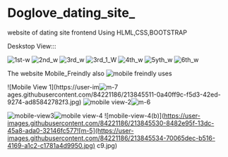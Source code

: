 # Doglove_dating_site_
 website of dating site frontend Using HLML,CSS,BOOTSTRAP
 
Deskstop View:::


![1st-w](https://user-images.githubusercontent.com/84221186/213845412-d8242f62-0705-4468-bc6d-fd5f5b655616.jpg)
![2nd_w](https://user-images.githubusercontent.com/84221186/213845422-517196fb-69fd-480f-89bb-b97be4eb077e.jpg)
![3rd_w](https://user-images.githubusercontent.com/84221186/213845433-3e087e89-2401-466b-b838-5dd927235378.jpg)
![3rd_1_W](https://user-images.githubusercontent.com/84221186/213845437-f1b2c2da-f3c7-49c6-82d8-38d5d2c05de9.jpg)
![4th_w](https://user-images.githubusercontent.com/84221186/213845439-7819e392-9a24-451c-9413-a85fbbf6f060.jpg)
![5yth_w](https://user-images.githubusercontent.com/84221186/213845454-ff17ae73-3c2c-4e2b-9e95-fa305fc2cdd3.jpg)
![6th_w](https://user-images.githubusercontent.com/84221186/213845460-999159d2-78e9-4764-95df-b9076a82c304.jpg)



The website Mobile_Freindly also
![mobile freindly uses](https://user-images.githubusercontent.com/84221186/213845496-3de993b2-19db-44f0-afe0-e1028dc3d420.jpg)

![Mobile View 1](https://user-im![m-7](https://user-images.githubusercontent.com/84221186/213845538-57bf6360-7907-43f0-b572-8525ea176019.jpg)
ages.githubusercontent.com/84221186/213845511-0a40ff9c-f5d3-42ed-9274-ad85842782f3.jpg)
![mobile view-2](https://user-images.githubusercontent.com/84221186/213845514-72f37a9f-8948-4bc4-b472-82a8ee91b608.jpg)![m-6](https://user-images.githubusercontent.com/84221186/213845537-007493f4-8be6-4216-a24b-4f6091239dc9.jpg)

![mobile-view3](https://user-images.githubusercontent.com/84221186/213845518-d16068fc-a1cc-4b42-838b-9a335d0c8ca9.jpg)![mobile view-4](https://user-images.githubusercontent.com/84221186/213845521-dcbdf9cf-5d10-4097-bf3d-bdb35b501508.jpg)
![mobile-view-4(b)](https://user-images.githubusercontent.com/84221186/213845530-8482e95f-13dc-45a8-ada0-32146fc577![m-5](https://user-images.githubusercontent.com/84221186/213845534-70065dec-b516-4169-a1c2-c1781a4d9950.jpg)
c9.jpg)

